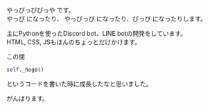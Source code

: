 やっぴっぴぴっや です。  
やっぴ になったり、 やっぴっぴ になったり、ぴっぴ になったりします。

主にPythonを使ったDiscord bot、LINE botの開発をしています。  
HTML, CSS, JSもほんのちょっとだけかけます。

この間
```py
self._hoge()
```
というコードを書いた時に成長したなと思いました。

がんばります。